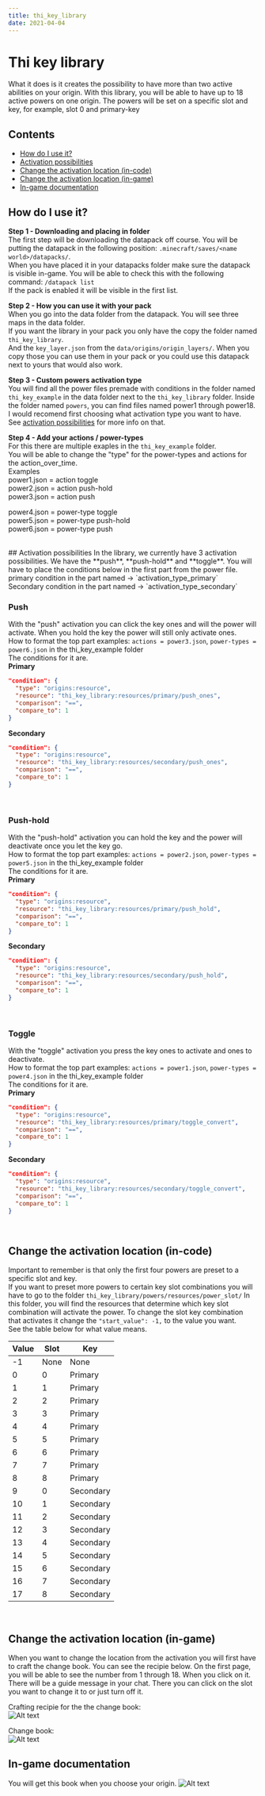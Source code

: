 ```yaml
---
title: thi_key_library
date: 2021-04-04
---
```


# Thi key library

What it does is it creates the possibility to have more than two active abilities on your origin. 
With this library, you will be able to have up to 18 active powers on one origin. 
The powers will be set on a specific slot and key, for example, slot 0 and primary-key

## Contents

* [How do I use it?](#how-do-i-use-it)
* [Activation possibilities](#activation-possibilities)
* [Change the activation location (in-code)](#change-the-activation-location-in-code)
* [Change the activation location (in-game)](#change-the-activation-location-in-game)
* [In-game documentation](#in-game-documentation)



## How do I use it?

**Step 1 - Downloading and placing in folder** <br />
The first step will be downloading the datapack off course. You will be putting the datapack in the following position: 
`.minecraft/saves/<name world>/datapacks/`. <br />
When you have placed it in your datapacks folder make sure the datapack is visible in-game. 
You will be able to check this with the following command: `/datapack list` <br />
If the pack is enabled it will be visible in the first list. <br />

**Step 2 - How you can use it with your pack** <br />
When you go into the data folder from the datapack. You will see three maps in the data folder. <br />
If you want the library in your pack you only have the copy the folder named `thi_key_library`. <br />
And the `key_layer.json` from the `data/origins/origin_layers/`. When you copy those you can use
them in your pack or you could use this datapack next to yours that would also work. <br />

**Step 3 - Custom powers activation type** <br />
You will find all the power files premade with conditions in the folder named `thi_key_example` in the data folder next to the `thi_key_library` folder.
Inside the folder named `powers`, you can find files named power1 through power18. <br >
I would recomend first choosing what activation type you want to have. <br />
See [activation possibilities](#activation-possibilities) for more info on that. <br />

**Step 4 - Add your actions / power-types** <br />
For this there are multiple exaples in the `thi_key_example` folder. <br />
You will be able to change the "type" for the power-types and actions for the action_over_time.<br />
Examples <br/>
power1.json =  action toggle <br/>
power2.json =  action push-hold <br/>
power3.json =  action push <br/>

power4.json =  power-type toggle <br/>
power5.json =  power-type push-hold <br/>
power6.json =  power-type push

<br />
## Activation possibilities
In the library, we currently have 3 activation possibilities. We have the **push**, **push-hold** and **toggle**. 
You will have to place the conditions below in the first part from the power file. <br />
primary condition in the part named -> `activation_type_primary` <br />
Secondary condition in the part named -> `activation_type_secondary`

### Push 
With the "push" activation you can click the key ones and will the power will activate.
When you hold the key the power will still only activate ones. <br />
How to format the top part examples: `actions = power3.json`, `power-types = power6.json` in the thi_key_example folder <br />
The conditions for it are. <br />
**Primary**
```json
"condition": {
  "type": "origins:resource",
  "resource": "thi_key_library:resources/primary/push_ones",
  "comparison": "==",
  "compare_to": 1
}
```

**Secondary**
```json
"condition": {
  "type": "origins:resource",
  "resource": "thi_key_library:resources/secondary/push_ones",
  "comparison": "==",
  "compare_to": 1
}
```
<br />

### Push-hold 
With the "push-hold" activation you can hold the key and the power will deactivate once you let the key go. <br />
How to format the top part examples: `actions = power2.json`, `power-types = power5.json` in the thi_key_example folder<br />
The conditions for it are. <br />
**Primary**
```json
"condition": {
  "type": "origins:resource",
  "resource": "thi_key_library:resources/primary/push_hold",
  "comparison": "==",
  "compare_to": 1
}
```

**Secondary**
```json
"condition": {
  "type": "origins:resource",
  "resource": "thi_key_library:resources/secondary/push_hold",
  "comparison": "==",
  "compare_to": 1
}
```
<br />

### Toggle 
With the "toggle" activation you press the key ones to activate and ones to deactivate. <br />
How to format the top part examples: `actions = power1.json`, `power-types = power4.json` in the thi_key_example folder<br />
The conditions for it are. <br />
**Primary**
```json
"condition": {
  "type": "origins:resource",
  "resource": "thi_key_library:resources/primary/toggle_convert",
  "comparison": "==",
  "compare_to": 1
}
```

**Secondary**
```json
"condition": {
  "type": "origins:resource",
  "resource": "thi_key_library:resources/secondary/toggle_convert",
  "comparison": "==",
  "compare_to": 1
}
```
<br />

## Change the activation location (in-code)
Important to remember is that only the first four powers are preset to a specific slot and key. <br />
If you want to preset more powers to certain key slot combinations you will have to go to the folder `thi_key_library/powers/resources/power_slot/` 
In this folder, you will find the resources that determine which key slot combination will activate the power.
To change the slot key combination that activates it change the `"start_value": -1,` to the value you want. <br />
See the table below for what value means. <br />

Value | Slot | Key 
------|------|-----
-1 | None | None
0 | 0 | Primary
1 | 1 | Primary
2 | 2 | Primary
3 | 3 | Primary
4 | 4 | Primary
5 | 5 | Primary
6 | 6 | Primary
7 | 7 | Primary
8 | 8 | Primary
9 | 0 | Secondary
10 | 1 | Secondary
11 | 2 | Secondary
12 | 3 | Secondary
13 | 4 | Secondary
14 | 5 | Secondary
15 | 6 | Secondary
16 | 7 | Secondary
17 | 8 | Secondary

<br />

## Change the activation location (in-game)
When you want to change the location from the activation you will first have to craft the change book. You can see the recipie below.
On the first page, you will be able to see the number from 1 through 18. When you click on it. There will be a guide message in your chat.
There you can click on the slot you want to change it to or just turn off it.

Crafting recipie for the the change book: <br />
![Alt text](img/crafting_recipie.png "Optional title") 

Change book: <br />
![Alt text](img/power_change.png "Optional title")
<br />

## In-game documentation
You will get this book when you choose your origin.
![Alt text](img/beginbook.png "Optional title")
